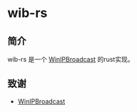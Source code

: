 # wib-rs

## 简介

wib-rs 是一个 [WinIPBroadcast](https://github.com/dechamps/WinIPBroadcast) 的rust实现。

## 致谢

- [WinIPBroadcast](https://github.com/dechamps/WinIPBroadcast)
